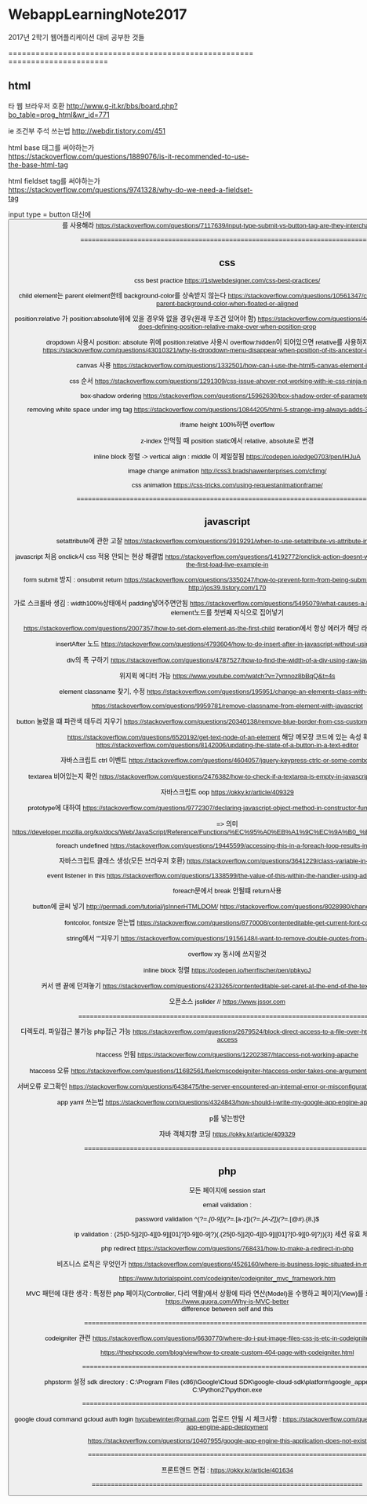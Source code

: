 # WebappLearningNote2017
2017년 2학기 웹어플리케이션 대비 공부한 것들

============================================================================
## html

타 웹 브라우저 호환
http://www.g-it.kr/bbs/board.php?bo_table=prog_html&wr_id=771

ie 조건부 주석 쓰는법
http://webdir.tistory.com/451

html base 태그를 써야하는가 
https://stackoverflow.com/questions/1889076/is-it-recommended-to-use-the-base-html-tag

html fieldset tag를 써야하는가
https://stackoverflow.com/questions/9741328/why-do-we-need-a-fieldset-tag

input type = button 대신에 <button>를 사용해라
https://stackoverflow.com/questions/7117639/input-type-submit-vs-button-tag-are-they-interchangeable

=============================================================================
## css
css best practice
https://1stwebdesigner.com/css-best-practices/

child element는 parent elelment한테 background-color를 상속받지 않는다
https://stackoverflow.com/questions/10561347/css-child-element-losing-parent-background-color-when-floated-or-aligned

position:relative 가 position:absolute위에 있을 경우와 없을 경우(원래 무조건 있어야 함)
https://stackoverflow.com/questions/44846934/what-difference-does-defining-position-relative-make-over-when-position-prop

dropdown 사용시 position: absolute 위에 position:relative 사용시 overflow:hidden이 되어있으면 relative를 사용하지 않는것이 좋다
https://stackoverflow.com/questions/43010321/why-is-dropdown-menu-disappear-when-position-of-its-ancestor-is-set-to-relative

canvas 사용 
https://stackoverflow.com/questions/1332501/how-can-i-use-the-html5-canvas-element-in-ie

css 순서
https://stackoverflow.com/questions/1291309/css-issue-ahover-not-working-with-ie-css-ninja-needed

box-shadow ordering
https://stackoverflow.com/questions/15962630/box-shadow-order-of-parameters

removing white space under img tag
https://stackoverflow.com/questions/10844205/html-5-strange-img-always-adds-3px-margin-at-bottom

iframe height 100%하면 overflow

z-index 안먹힐 때
position static에서 relative, absolute로 변경

inline block 정렬 -> vertical align : middle 이 제일잘됨
https://codepen.io/edge0703/pen/iHJuA

image change animation
http://css3.bradshawenterprises.com/cfimg/

css animation
https://css-tricks.com/using-requestanimationframe/

===============================================================================

## javascript

setattribute에 관한 고찰
https://stackoverflow.com/questions/3919291/when-to-use-setattribute-vs-attribute-in-javascript

javascript 처음 onclick시 css 적용 안되는 현상 해결법
https://stackoverflow.com/questions/14192772/onclick-action-doesnt-work-at-once-but-only-for-the-first-load-live-example-in

form submit 방지 : onsubmit return
https://stackoverflow.com/questions/3350247/how-to-prevent-form-from-being-submitted
height 100% 안됨
http://jos39.tistory.com/170

가로 스크롤바 생김 : width100%상태에서 padding넣어주면안됨
https://stackoverflow.com/questions/5495079/what-causes-a-horizontal-scrollbar-in-css
element노드를 첫번째 자식으로 집어넣기

https://stackoverflow.com/questions/2007357/how-to-set-dom-element-as-the-first-child
iteration에서 항상 에러가 해당 라인에서 발생하지는 않음 

insertAfter 노드
https://stackoverflow.com/questions/4793604/how-to-do-insert-after-in-javascript-without-using-a-library

div의 폭 구하기
https://stackoverflow.com/questions/4787527/how-to-find-the-width-of-a-div-using-raw-javascript

위지윅 에디터 가능
https://www.youtube.com/watch?v=7ymnoz8bBqQ&t=4s

element classname 찾기, 수정
https://stackoverflow.com/questions/195951/change-an-elements-class-with-javascript

https://stackoverflow.com/questions/9959781/remove-classname-from-element-with-javascript

button 눌렀을 떄 파란색 테두리 지우기
https://stackoverflow.com/questions/20340138/remove-blue-border-from-css-custom-styled-button-in-chrome

https://stackoverflow.com/questions/6520192/get-text-node-of-an-element
해당 메모장 코드에 있는 속성 확인하기
https://stackoverflow.com/questions/8142006/updating-the-state-of-a-button-in-a-text-editor

자바스크립트 ctrl 이벤트
https://stackoverflow.com/questions/4604057/jquery-keypress-ctrlc-or-some-combo-like-that

textarea 비어있는지 확인
https://stackoverflow.com/questions/2476382/how-to-check-if-a-textarea-is-empty-in-javascript-or-jquery/2476389

자바스크립트 oop
https://okky.kr/article/409329


prototype에 대하여
https://stackoverflow.com/questions/9772307/declaring-javascript-object-method-in-constructor-function-vs-in-prototype

=> 의미
https://developer.mozilla.org/ko/docs/Web/JavaScript/Reference/Functions/%EC%95%A0%EB%A1%9C%EC%9A%B0_%ED%8E%91%EC%85%98

foreach undefined
https://stackoverflow.com/questions/19445599/accessing-this-in-a-foreach-loop-results-in-undefined

자바스크립트 클래스 생성(모든 브라우저 호환)
https://stackoverflow.com/questions/3641229/class-variable-in-javascript

event listener in this
https://stackoverflow.com/questions/1338599/the-value-of-this-within-the-handler-using-addeventlistener

foreach문에서 break 안될떄 return사용

button에 글씨 넣기
http://permadi.com/tutorial/jsInnerHTMLDOM/
https://stackoverflow.com/questions/8028980/change-text-of-first-child

fontcolor, fontsize 얻는법
https://stackoverflow.com/questions/8770008/contenteditable-get-current-font-color-size

string에서 ""지우기
https://stackoverflow.com/questions/19156148/i-want-to-remove-double-quotes-from-a-string

overflow xy 동시에 쓰지말것

inline block 정렬
https://codepen.io/herrfischer/pen/pbkyoJ

커서 맨 끝에 던져놓기
https://stackoverflow.com/questions/4233265/contenteditable-set-caret-at-the-end-of-the-text-cross-browser

오픈소스
jsslider // https://www.jssor.com

==============================================================================

디렉토리, 파일접근 불가능 php접근 가능
https://stackoverflow.com/questions/2679524/block-direct-access-to-a-file-over-http-but-allow-php-script-access

htaccess 안됨
https://stackoverflow.com/questions/12202387/htaccess-not-working-apache

htaccess 오류
https://stackoverflow.com/questions/11682561/fuelcmscodeigniter-htaccess-order-takes-one-argument-allow-deny-deny-all

서버오류 로그확인
https://stackoverflow.com/questions/6438475/the-server-encountered-an-internal-error-or-misconfiguration-and-was-unable-to-c

app yaml 쓰는법
https://stackoverflow.com/questions/4324843/how-should-i-write-my-google-app-engine-app-yaml-file

p를 넣는방안

자바 객체지향 코딩
https://okky.kr/article/409329

===========================================================================

## php
모든 페이지에 session start

email validation :

password validation ^(?=.*[0-9])(?=.*[a-z])(?=.*[A-Z])(?=.*[@#$%^&+=])(?=\S+$).{8,}$

ip validation : (25[0-5]|2[0-4][0-9]|[01]?[0-9][0-9]?)(\.(25[0-5]|2[0-4][0-9]|[01]?[0-9][0-9]?)){3}
세션 유효 체크법

php redirect
https://stackoverflow.com/questions/768431/how-to-make-a-redirect-in-php

비즈니스 로직은 무엇인가
https://stackoverflow.com/questions/4526160/where-is-business-logic-situated-in-mvc-pattern

https://www.tutorialspoint.com/codeigniter/codeigniter_mvc_framework.htm

MVC 패턴에 대한 생각 : 특정한 php 페이지(Controller, 다리 역활)에서 상황에 따라 연산(Model)을 수행하고 페이지(View)를 로드한다.
장점 : 확장성
https://www.quora.com/Why-is-MVC-better  
difference between self and this

===========================================================================

codeigniter 관련
https://stackoverflow.com/questions/6630770/where-do-i-put-image-files-css-js-etc-in-codeigniter
404 override

https://thephpcode.com/blog/view/how-to-create-custom-404-page-with-codeigniter.html

============================================================================

phpstorm 설정
sdk directory : C:\Program Files (x86)\Google\Cloud SDK\google-cloud-sdk\platform\google_appengine
python : C:\Python27\python.exe

============================================================================

google cloud command
gcloud auth login hycubewinter@gmail.com
업로드 안될 시 체크사항 :	
 https://stackoverflow.com/questions/32107712/google-app-engine-app-deployment
 
 https://stackoverflow.com/questions/10407955/google-app-engine-this-application-does-not-exist
 
=========================================================================

프론트앤드 면접 :
https://okky.kr/article/401634

=======================================================================




